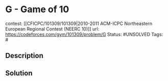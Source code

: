# G - Game of 10

contest: [[CFICPC/101309/101309|2010-2011 ACM-ICPC Northeastern European Regional Contest (NEERC 10)]]
url: https://codeforces.com/gym/101309/problem/G
Status: #UNSOLVED
Tags: #

## Description

## Solution

